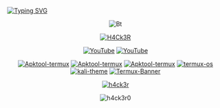 <a href="https://git.io/typing-svg"><img src="https://readme-typing-svg.demolab.com?font=Fira+Code&size=30&pause=1000&color=0DF700&width=435&lines=Hey+Geeks++%F0%9F%91%8B;I+am+Raj+Aryan" alt="Typing SVG" /></a>
<p align="center"><img src="https://user-images.githubusercontent.com/46929618/150071352-0321e505-255d-4034-b884-fb166cc7e488.gif" alt="Bt">
  
<p align="center"><a href="https://github.com/h4ck3r0"><img title="H4Ck3R" src="https://github-readme-stats.vercel.app/api?username=h4ck3r0&show_icons=true&include_all_commits=true&theme=chartreuse-dark&cache_seconds=3200"></a>
<p align="center">
<a href="https://github.com/h4ck3ro"><img title="YouTube" src="https://img.shields.io/badge/Github-H4Ck3R-brightgreen?style=for-the-badge&logo=github"></a>
<a href="https://youtube.com/c/h4ck3r0"><img title="YouTube" src="https://img.shields.io/badge/YouTube-H4Ck3R-red?style=for-the-badge&logo=Youtube"></a>
</p>
<p align="center">
<a href="https://github.com/h4ck3r0/Apktool-termux"><img title="Apktool-termux" src="https://github-readme-stats.vercel.app/api/pin/?username=h4ck3r0&repo=Apktool-termux&theme=radical"></a>
<a href="https://github.com/h4ck3r0/Apktool-termux"><img title="Apktool-termux" src="https://github-readme-stats.vercel.app/api/pin/?username=h4ck3r0&repo=Lemon-termux&theme=tokyonight"></a>
<a href="https://github.com/h4ck3r0/Apktool-termux"><img title="Apktool-termux" src="https://github-readme-stats.vercel.app/api/pin/?username=h4ck3r0&repo=Metasploit-termux&theme=tokyonight"></a>
<a href="https://github.com/h4ck3r0/Termux-os"><img title="termux-os" src="https://github-readme-stats.vercel.app/api/pin/?username=h4ck3r0&repo=Termux-os&theme=vision-friendly-dark"></a>
<a href="https://github.com/h4ck3r0/kali-theme"><img title="kali-theme" src="https://github-readme-stats.vercel.app/api/pin/?username=h4ck3r0&repo=kali-theme&theme=vision-friendly-dark"></a>
<a href="https://github.com/h4ck3r0/Termux-banner"><img title="Termux-Banner" src="https://github-readme-stats.vercel.app/api/pin/?username=h4ck3r0&repo=Termux-banner&theme=vision-friendly-dark"></a>
</p>

<p align="center">
<a href="https://github.com/h4ck3r0"><img title="h4ck3r" src="https://github-readme-stats.vercel.app/api/top-langs/?username=h4ck3r0&layout=compact&theme=tokyonight&cache_seconds=3200"></a>
</p>
<p align="center"> <img align="center" src="https://github-readme-streak-stats.herokuapp.com/?user=h4ck3r0&theme=chartreuse-dark&cache_seconds=3200" alt="h4ck3r0" /></p>
